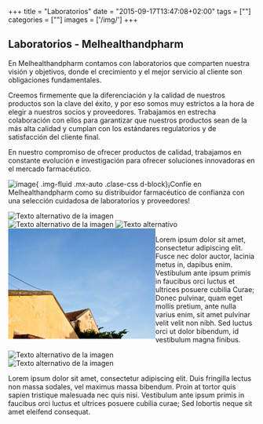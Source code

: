 +++
title = "Laboratorios"
date = "2015-09-17T13:47:08+02:00"
tags = [""]
categories = [""]
images = ['/img/']
+++

## Laboratorios - Melhealthandpharm

En Melhealthandpharm contamos con laboratorios que comparten nuestra visión y objetivos, donde el crecimiento y el mejor servicio al cliente son obligaciones fundamentales.

Creemos firmemente que la diferenciación y la calidad de nuestros productos son la clave del éxito, y por eso somos muy estrictos a la hora de elegir a nuestros socios y proveedores. Trabajamos en estrecha colaboración con ellos para garantizar que nuestros productos sean de la más alta calidad y cumplan con los estándares regulatorios y de satisfacción del cliente final.

En nuestro compromiso de ofrecer productos de calidad, trabajamos en constante evolución e investigación para ofrecer soluciones innovadoras en el mercado farmacéutico.


![image](/img/logo(1).png){ .img-fluid .mx-auto .clase-css d-block}¡Confíe en Melhealthandpharm como su distribuidor farmacéutico de confianza con una selección cuidadosa de laboratorios y proveedores!


<div>

<img src="img/banner-2.jpg" alt="Texto alternativo de la imagen" class="clase-css" style="width:50%; height:50%;">
</div> 

<img class="image" src="/img/logo.png" alt="Texto alternativo de la imagen"/>


<div class= "images" style= float:left; margin-right:100px;">
  <img src="banner-2.jpg" alt="image" width="300">
</div>

<img src="/banner-2.jpg" alt="Texto alternativo" width="500">

<div class="container">
  <div class="row">
    <div class="col-md-8">
      <p>
        Lorem ipsum dolor sit amet, consectetur adipiscing elit. Fusce nec dolor auctor, lacinia metus in, dapibus enim. Vestibulum ante ipsum primis in faucibus orci luctus et ultrices posuere cubilia Curae; Donec pulvinar, quam eget mollis pretium, ante nulla varius enim, sit amet pulvinar velit velit non nibh. Sed luctus orci ut dolor bibendum, id vestibulum magna finibus.
      </p>
    </div>
    <div class="col-md-4">
      <img src="img/banner-2.jpg" alt="Texto alternativo de la imagen" class="img-fluid img-thumbnail float-right">
    </div>
  </div>
</div>

<div class="col-md-6 order-md-2">
            <img src="/ruta/a/la/imagen.jpg" class="img-fluid" alt="Texto alternativo de la imagen">
        </div>
        <div class="col-md-6 order-md-1">
            <p>
                Lorem ipsum dolor sit amet, consectetur adipiscing elit. Duis fringilla lectus non massa sodales, vel maximus massa bibendum. Proin at tortor quis sapien tristique malesuada nec quis nisi. Vestibulum ante ipsum primis in faucibus orci luctus et ultrices posuere cubilia curae; Sed lobortis neque sit amet eleifend consequat.
            </p>
        </div>



  
